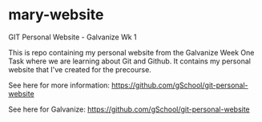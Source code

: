 # mary-website
GIT Personal Website - Galvanize Wk 1

This is repo containing my personal website from the Galvanize Week One Task where we are learning about Git and Github. 
It contains my personal website that I've created for the precourse. 

See here for more information: https://github.com/gSchool/git-personal-website


See here for Galvanize: https://github.com/gSchool/git-personal-website
